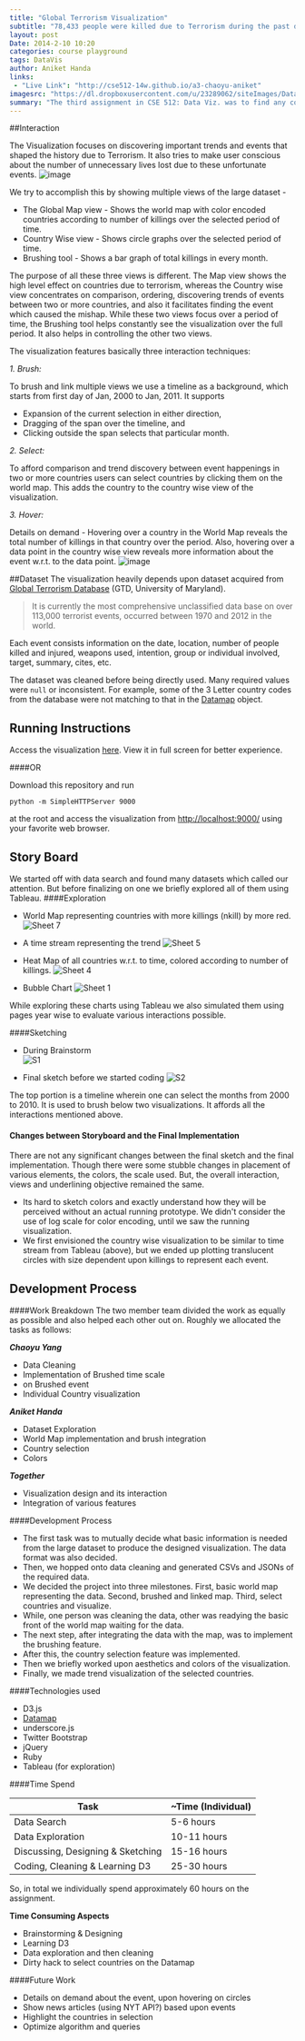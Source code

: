 ```yaml
---
title: "Global Terrorism Visualization"
subtitle: "78,433 people were killed due to Terrorism during the past decade. 24,144 in Iraq alone!"
layout: post
Date: 2014-2-10 10:20
categories: course playground
tags: DataVis
author: Aniket Handa
links: 
 - "Live Link": "http://cse512-14w.github.io/a3-chaoyu-aniket"
imagesrc: "https://dl.dropboxusercontent.com/u/23289062/siteImages/DataViz/terror2.png"
summary: "The third assignment in CSE 512: Data Viz. was to find any compelling dataset and use interactions to aid exploration.."
---
```

##Interaction

The Visualization focuses on discovering important trends and events that shaped the history due to Terrorism. It also tries to make user conscious about the number of unnecessary lives lost due to these unfortunate events. 
![image](https://dl.dropboxusercontent.com/u/23289062/siteImages/DataViz/terror1.png)

We try to accomplish this by showing multiple views of the large dataset - 

* The Global Map view - Shows the world map with color encoded countries according to number of killings over the selected period of time. 
* Country Wise view - Shows circle graphs over the selected period of time. 
* Brushing tool - Shows a bar graph of total killings in every month.

The purpose of all these three views is different. The Map view shows the high level effect on countries due to terrorism, whereas the Country wise view concentrates on comparison, ordering, discovering trends of events between two or more countries, and also it facilitates finding the event which caused the mishap. While these two views focus over a period of time, the Brushing tool helps constantly see the visualization over the full period. It also helps in controlling the other two views.

The visualization features basically three interaction techniques:

_1. Brush:_ 

To brush and link multiple views we use a timeline as a background, which starts from first day of Jan, 2000 to Jan, 2011. It supports 

* Expansion of the current selection in either direction, 
* Dragging of the span over the timeline, and 
* Clicking outside the span selects that particular month.  

_2. Select:_

To afford comparison and trend discovery between event happenings in two or more countries users can select countries by clicking them on the world map. This adds the country to the country wise view of the visualization.


_3. Hover:_

Details on demand - Hovering over a country in the World Map reveals the total number of killings in that country over the period. Also, hovering over a data point in  the country wise view reveals more information about the event w.r.t. to the data point. 
![image](https://dl.dropboxusercontent.com/u/23289062/siteImages/DataViz/terror2.png)

##Dataset
The visualization heavily depends upon dataset acquired from [Global Terrorism Database](http://www.start.umd.edu/gtd) (GTD, University of Maryland). 
>It is currently the most comprehensive unclassified data base on over 113,000 terrorist events, occurred between 1970 and 2012 in the world.

Each event consists information on the date, location, number of people killed and injured, weapons used, intention, group or individual involved, target, summary, cites, etc.

The dataset was cleaned before being directly used. Many required values were `null` or inconsistent. For example, some of the 3 Letter country codes from the database were not matching to that in the [Datamap](http://datamaps.github.io/) object.


## Running Instructions

Access the visualization [here](http://cse512-14w.github.io/a3-chaoyu-aniket/). View it in full screen for better experience.

####OR 

Download this repository and run 

`python -m SimpleHTTPServer 9000` 

at the root and access the visualization from <http://localhost:9000/> using your favorite web browser. 


## Story Board

We started off with data search and found many datasets which called our attention. But before finalizing on one we briefly explored all of them using Tableau.
####Exploration 

* World Map representing countries with more killings (nkill) by more red.
![Sheet 7](https://raw.github.com/CSE512-14W/a3-chaoyu-aniket/master/images/tableau/Sheet%207.png)

* A time stream representing the trend
![Sheet 5](https://raw.github.com/CSE512-14W/a3-chaoyu-aniket/master/images/tableau/Sheet%205.png)

* Heat Map of all countries w.r.t. to time, colored according to number of killings.
![Sheet 4](https://raw.github.com/CSE512-14W/a3-chaoyu-aniket/master/images/tableau/Sheet%204.png)

* Bubble Chart
![Sheet 1](https://raw.github.com/CSE512-14W/a3-chaoyu-aniket/master/images/tableau/Sheet%201.png)

While exploring these charts using Tableau we also simulated them using pages year wise to evaluate various interactions possible.

####Sketching

* During Brainstorm  
![S1](https://raw.github.com/CSE512-14W/a3-chaoyu-aniket/master/images/sketch/s1.jpg)

* Final sketch before we started coding
![S2](https://raw.github.com/CSE512-14W/a3-chaoyu-aniket/master/images/sketch/s2.jpg)

The top portion is a timeline wherein one can select the months from 2000 to 2010. It is used to brush below two visualizations. It affords all the interactions mentioned above.   

#### Changes between Storyboard and the Final Implementation

There are not any significant changes between the final sketch and the final implementation. Though there were some stubble changes in placement of various elements, the colors, the scale used. But, the overall interaction, views and underlining objective remained the same.

* Its hard to sketch colors and exactly understand how they will be perceived without an actual running prototype. We didn't consider the use of log scale for color encoding, until we saw the running visualization.
* We first envisioned the country wise visualization to be similar to time stream from Tableau (above), but we ended up plotting translucent circles with size dependent upon killings to represent each event.

## Development Process

####Work Breakdown
The two member team divided the work as equally as possible and also helped each other out on. Roughly we allocated the tasks as follows:

**_Chaoyu Yang_**

* Data Cleaning
* Implementation of Brushed time scale
* on Brushed event
* Individual Country visualization 

**_Aniket Handa_**

* Dataset Exploration
* World Map implementation and brush integration
* Country selection
* Colors

**_Together_**

* Visualization design and its interaction
* Integration of various features

####Development Process

* The first task was to mutually decide what basic information is needed from the large dataset to produce the designed visualization. The data format was also decided.
* Then, we hopped onto data cleaning and generated CSVs and JSONs of the required data.
* We decided the project into three milestones. First, basic world map representing the data. Second, brushed and linked map. Third, select countries and visualize.
* While, one person was cleaning the data, other was readying the basic front of the world map waiting for the data.
* The next step, after integrating the data with the map, was to implement the brushing feature.
* After this, the country selection feature was implemented.
* Then we briefly worked upon aesthetics and colors of the visualization.
* Finally, we made trend visualization of the selected countries. 

####Technologies used
* D3.js
* [Datamap](http://datamaps.github.io/)
* underscore.js
* Twitter Bootstrap
* jQuery
* Ruby
* Tableau (for exploration)

####Time Spend

Task | ~Time (Individual) | 
------------ | -------------
Data Search | 5-6 hours
Data Exploration | 10-11 hours
Discussing, Designing & Sketching | 15-16 hours
Coding, Cleaning & Learning D3| 25-30 hours 

So, in total we individually spend approximately 60 hours on the assignment.

**Time Consuming Aspects**

- Brainstorming & Designing
- Learning D3
- Data exploration and then cleaning
- Dirty hack to select countries on the Datamap

####Future Work
- Details on demand about the event, upon hovering on circles
- Show news articles (using NYT API?) based upon events
- Highlight the countries in selection
- Optimize algorithm and queries